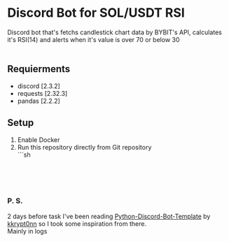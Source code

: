 # Discord Bot for SOL/USDT RSI
Discord bot that's fetchs candlestick chart data by BYBIT's API, calculates it's RSI(14) and alerts when it's value is over 70 or below 30
<br/>
<br/>
## Requierments
<ul>
<li>discord [2.3.2]</li>
<li>requests [2.32.3]</li>
<li>pandas [2.2.2]</li>
</ul>

## Setup
<ol>
<li>Enable Docker</li>
<li>Run this repository directly from Git repository</li>
```sh


</ol>


<br/><br/><br/>
### P. S.
2 days before task I've been reading <a href='https://github.com/kkrypt0nn/Python-Discord-Bot-Template'>Python-Discord-Bot-Template</a> by <a href="https://github.com/kkrypt0nn">kkrypt0nn</a> so I took some inspiration from there.<br/>
Mainly in logs

